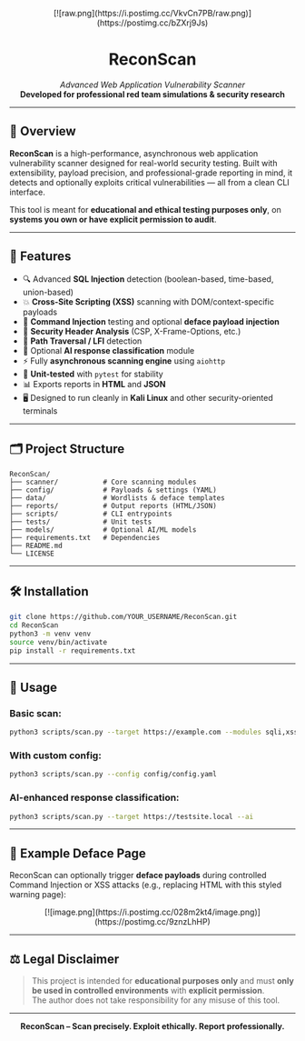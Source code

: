 
<p align="center">
[![raw.png](https://i.postimg.cc/VkvCn7PB/raw.png)](https://postimg.cc/bZXrj9Js)
</p>

<h1 align="center">ReconScan</h1>
<p align="center">
  <em>Advanced Web Application Vulnerability Scanner</em><br>
  <strong>Developed for professional red team simulations & security research</strong>
</p>

---

## 🚀 Overview

**ReconScan** is a high-performance, asynchronous web application vulnerability scanner designed for real-world security testing. Built with extensibility, payload precision, and professional-grade reporting in mind, it detects and optionally exploits critical vulnerabilities — all from a clean CLI interface.

This tool is meant for **educational and ethical testing purposes only**, on **systems you own or have explicit permission to audit**.

---

## 🎯 Features

- 🔍 Advanced **SQL Injection** detection (boolean-based, time-based, union-based)
- 💥 **Cross-Site Scripting (XSS)** scanning with DOM/context-specific payloads
- 🧨 **Command Injection** testing and optional **deface payload injection**
- 🔐 **Security Header Analysis** (CSP, X-Frame-Options, etc.)
- 📁 **Path Traversal / LFI** detection
- 🧠 Optional **AI response classification** module
- ⚡ Fully **asynchronous scanning engine** using `aiohttp`
- 🧪 **Unit-tested** with `pytest` for stability
- 📊 Exports reports in **HTML** and **JSON**
- 🖥️ Designed to run cleanly in **Kali Linux** and other security-oriented terminals

---

## 🗂️ Project Structure

```
ReconScan/
├── scanner/           # Core scanning modules
├── config/            # Payloads & settings (YAML)
├── data/              # Wordlists & deface templates
├── reports/           # Output reports (HTML/JSON)
├── scripts/           # CLI entrypoints
├── tests/             # Unit tests
├── models/            # Optional AI/ML models
├── requirements.txt   # Dependencies
├── README.md
└── LICENSE
```

---

## 🛠️ Installation

```bash
git clone https://github.com/YOUR_USERNAME/ReconScan.git
cd ReconScan
python3 -m venv venv
source venv/bin/activate
pip install -r requirements.txt
```

---

## 📌 Usage

### Basic scan:
```bash
python3 scripts/scan.py --target https://example.com --modules sqli,xss,headers --output reports/scan_result.html
```

### With custom config:
```bash
python3 scripts/scan.py --config config/config.yaml
```

### AI-enhanced response classification:
```bash
python3 scripts/scan.py --target https://testsite.local --ai
```

---

## 🎨 Example Deface Page

ReconScan can optionally trigger **deface payloads** during controlled Command Injection or XSS attacks (e.g., replacing HTML with this styled warning page):

<p align="center">
[![image.png](https://i.postimg.cc/028m2kt4/image.png)](https://postimg.cc/9znzLhHP)
</p>

---

## ⚖️ Legal Disclaimer

> This project is intended for **educational purposes only** and must **only be used in controlled environments** with **explicit permission**.  
> The author does not take responsibility for any misuse of this tool.

---



<p align="center">
  <strong>ReconScan – Scan precisely. Exploit ethically. Report professionally.</strong>
</p>
